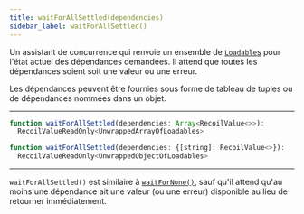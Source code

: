 ```yaml
---
title: waitForAllSettled(dependencies)
sidebar_label: waitForAllSettled()
---
```


Un assistant de concurrence qui renvoie un ensemble de [`Loadable`s](/docs/api-reference/core/Loadable) pour l'état actuel des dépendances demandées. Il attend que toutes les dépendances soient soit une valeur ou une erreur.

Les dépendances peuvent être fournies sous forme de tableau de tuples ou de dépendances nommées dans un objet.

---

```jsx
function waitForAllSettled(dependencies: Array<RecoilValue<>>):
  RecoilValueReadOnly<UnwrappedArrayOfLoadables>
```

```jsx
function waitForAllSettled(dependencies: {[string]: RecoilValue<>}):
  RecoilValueReadOnly<UnwrappedObjectOfLoadables>
```
---

`waitForAllSettled()` est similaire à [`waitForNone()`](/docs/api-reference/utils/waitForNone), sauf qu'il attend qu'au moins une dépendance ait une valeur (ou une erreur) disponible au lieu de retourner immédiatement. 